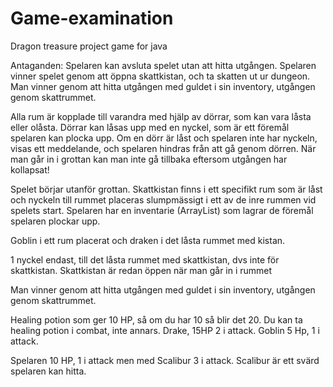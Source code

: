# Game-examination
Dragon treasure project game for java

Antaganden:
Spelaren kan avsluta spelet utan att hitta utgången.
Spelaren vinner spelet genom att öppna skattkistan, och ta skatten ut ur dungeon. Man vinner genom att hitta utgången med guldet i sin inventory, utgången genom skattrummet.

Alla rum är kopplade till varandra med hjälp av dörrar, som kan vara låsta eller olåsta.
Dörrar kan låsas upp med en nyckel, som är ett föremål spelaren kan plocka upp.
Om en dörr är låst och spelaren inte har nyckeln, visas ett meddelande, och spelaren hindras från att gå genom dörren.
När man går in i grottan kan man inte gå tillbaka eftersom utgången har kollapsat!

Spelet börjar utanför grottan.
Skattkistan finns i ett specifikt rum som är låst och nyckeln till rummet placeras slumpmässigt i ett av de inre rummen vid spelets start.
Spelaren har en inventarie (ArrayList<Item>) som lagrar de föremål spelaren plockar upp.

Goblin i ett rum placerat och draken i det låsta rummet med kistan.

1 nyckel endast, till det låsta rummet med skattkistan, dvs inte för skattkistan. Skattkistan är redan öppen när man går in i rummet

Man vinner genom att hitta utgången med guldet i sin inventory, utgången genom skattrummet.

Healing potion som ger 10 HP, så om du har 10 så blir det 20. Du kan ta healing potion i combat, inte annars.
Drake, 15HP 2 i attack.
Goblin 5 Hp, 1 i attack.

Spelaren 10 HP, 1 i attack men med Scalibur 3 i attack.
Scalibur är ett svärd spelaren kan hitta. 

